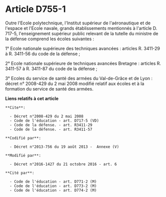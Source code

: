 # Article D755-1

Outre l'Ecole polytechnique, l'Institut supérieur de l'aéronautique et de l'espace et l'Ecole navale, grands établissements
mentionnés à l'article D. 717-5, l'enseignement supérieur public relevant de la tutelle du ministre de la défense comprend
les écoles suivantes : 

1° Ecole nationale supérieure des techniques avancées : articles R. 3411-29 à R. 3411-56 du code de la défense ; 

2° Ecole nationale supérieure de techniques avancées Bretagne : articles R. 3411-57 à R. 3411-87 du code de la défense ; 

3° Ecoles du service de santé des armées du Val-de-Grâce et de Lyon : décret n° 2008-429 du 2 mai 2008 modifié relatif aux
écoles et à la formation du service de santé des armées.

**Liens relatifs à cet article**

	**Cite**:

	  - Décret n°2008-429 du 2 mai 2008
	  - Code de l'éducation - art. D717-5 (VD)
	  - Code de la défense. - art. R3411-29
	  - Code de la défense. - art. R3411-57

	**Codifié par**:

	  - Décret n°2013-756 du 19 août 2013 -  Annexe (V)

	**Modifié par**:

	  - Décret n°2016-1427 du 21 octobre 2016 - art. 6

	**Cité par**:

	  - Code de l'éducation - art. D771-2 (M)
	  - Code de l'éducation - art. D773-2 (M)
	  - Code de l'éducation - art. D774-2 (M)
